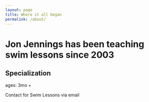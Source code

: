 ```yaml
---
layout: page
title: Where it all began
permalink: /about/
---
```


# Jon Jennings has been teaching swim lessons since 2003

## Specialization
ages: 3mo +

Contact for Swim Lessons via email
